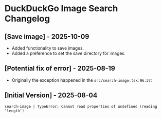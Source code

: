 # DuckDuckGo Image Search Changelog

## [Save image] - 2025-10-09

- Added functionality to save images.
- Added a preference to set the save directory for images.

## [Potential fix of error] - 2025-08-19

- Originally the exception happened in the `src/search-image.tsx:96:37`:

## [Initial Version] - 2025-08-04

```
search-image | TypeError: Cannot read properties of undefined (reading 'length')
```
